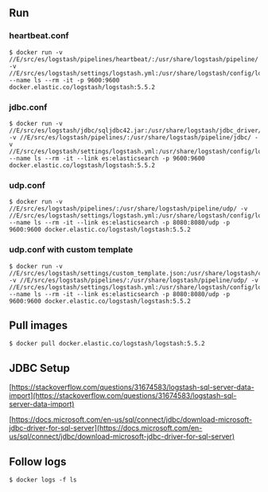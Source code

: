 ## Run

### heartbeat.conf

```
$ docker run -v //E/src/es/logstash/pipelines/heartbeat/:/usr/share/logstash/pipeline/ -v //E/src/es/logstash/settings/logstash.yml:/usr/share/logstash/config/logstash.yml --name ls --rm -it -p 9600:9600 docker.elastic.co/logstash/logstash:5.5.2
```

### jdbc.conf

```
$ docker run -v //E/src/es/logstash/jdbc/sqljdbc42.jar:/usr/share/logstash/jdbc_driver/sqljdbc42.jar -v //E/src/es/logstash/pipelines/:/usr/share/logstash/pipeline/jdbc/ -v //E/src/es/logstash/settings/logstash.yml:/usr/share/logstash/config/logstash.yml --name ls --rm -it --link es:elasticsearch -p 9600:9600 docker.elastic.co/logstash/logstash:5.5.2
```

### udp.conf

```
$ docker run -v //E/src/es/logstash/pipelines/:/usr/share/logstash/pipeline/udp/ -v //E/src/es/logstash/settings/logstash.yml:/usr/share/logstash/config/logstash.yml --name ls --rm -it --link es:elasticsearch -p 8080:8080/udp -p 9600:9600 docker.elastic.co/logstash/logstash:5.5.2
```

### udp.conf with custom template

```
$ docker run -v //E/src/es/logstash/settings/custom_template.json:/usr/share/logstash/config/custom_template.json -v //E/src/es/logstash/pipelines/:/usr/share/logstash/pipeline/udp/ -v //E/src/es/logstash/settings/logstash.yml:/usr/share/logstash/config/logstash.yml --name ls --rm -it --link es:elasticsearch -p 8080:8080/udp -p 9600:9600 docker.elastic.co/logstash/logstash:5.5.2
```

## Pull images

```
$ docker pull docker.elastic.co/logstash/logstash:5.5.2
```

## JDBC Setup

[https://stackoverflow.com/questions/31674583/logstash-sql-server-data-import](https://stackoverflow.com/questions/31674583/logstash-sql-server-data-import)

[https://docs.microsoft.com/en-us/sql/connect/jdbc/download-microsoft-jdbc-driver-for-sql-server](https://docs.microsoft.com/en-us/sql/connect/jdbc/download-microsoft-jdbc-driver-for-sql-server)

## Follow logs

```
$ docker logs -f ls
```
